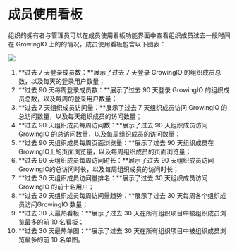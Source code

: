 # 成员使用看板

组织的拥有者与管理员可以在成员使用看板功能界面中查看组织成员过去一段时间在 GrowingIO 上的的情况，成员使用看板包含以下图表：

![](https://docs.growingio.com/.gitbook/assets/-LGNxeGABUADKiTWTaEM-LnvaI8ziwetSCt9qgvY-LnvadZzC-P0uIlRAU2WE7BB84E7BB87E7AEA1E790864.png)

1. **过去 7 天登录成员数：**展示了过去 7 天登录 GrowingIO 的组织成员总数，以及每天的登录用户数量；
2. **过去 90 天每周登录成员数：**展示了过去 90 天登录 GrowingIO 的组织成员总数，以及每周的登录用户数量；
3. **过去 7 天组织成员访问量：**展示了过去 7 天组织成员访问 GrowingIO 的总访问数量，以及每天组织成员的访问数量；
4. **过去 90 天组织成员每周访问数：**展示了过去 90 天组织成员访问 GrowingIO 的总访问数量，以及每周组织成员的访问数量；
5. **过去 90 天组织成员每周页面浏览量：**展示了过去 90 天组织成员在 GrowingIO上的页面浏览量，以及每周组织成员的页面浏览量；
6. **过去 90 天组织成员每周访问时长：**展示了过去 90 天组织成员访问 GrowingIO的总访问时长，以及每周组织成员的访问时长；
7. **过去 30 天组织成员访问量排名：**展示了过去 30 天组织成员访问 GrowingIO 的前十名用户；
8. **过去 30 天组织成员每周访问量趋势：**展示了过去 30 天每周各个组织成员访问GrowingIO 数量；
9. **过去 30 天最热看板：**展示了过去 30 天在所有组织项目中被组织成员浏览最多的前 10 名看板；
10. **过去 30 天最热单图：**展示了过去 30 天在所有组织项目中被组织成员浏览最多的前 10 名单图。

